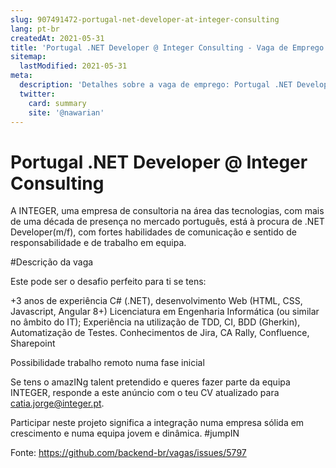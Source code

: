 ```yaml
---
slug: 907491472-portugal-net-developer-at-integer-consulting
lang: pt-br
createdAt: 2021-05-31
title: 'Portugal .NET Developer @ Integer Consulting - Vaga de Emprego'
sitemap:
  lastModified: 2021-05-31
meta:
  description: 'Detalhes sobre a vaga de emprego: Portugal .NET Developer @ Integer Consulting'
  twitter:
    card: summary
    site: '@nawarian'
---
```


# Portugal .NET Developer @ Integer Consulting

A INTEGER, uma empresa de consultoria na área das tecnologias, com mais de uma década de presença no mercado português, está à procura de .NET Developer(m/f), com fortes habilidades de comunicação e sentido de responsabilidade e de trabalho em equipa.

#Descrição da vaga

Este pode ser o desafio perfeito para ti se tens:

+3 anos de experiência C# (.NET), desenvolvimento Web (HTML, CSS, Javascript, Angular 8+)
Licenciatura em Engenharia Informática (ou similar no âmbito do IT);
Experiência na utilização de TDD, CI, BDD (Gherkin), Automatização de Testes.
Conhecimentos de Jira, CA Rally, Confluence, Sharepoint

Possibilidade trabalho remoto numa fase inicial

Se tens o amazINg talent pretendido e queres fazer parte da equipa INTEGER, responde a este anúncio com o teu CV atualizado para catia.jorge@integer.pt.

Participar neste projeto significa a integração numa empresa sólida em crescimento e numa equipa jovem e dinâmica. #jumpIN

Fonte: https://github.com/backend-br/vagas/issues/5797